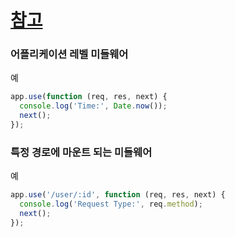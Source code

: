 # [참고](http://expressjs.com/ko/guide/using-middleware.html)

### 어플리케이션 레벨 미들웨어
예
```javascript
app.use(function (req, res, next) {
  console.log('Time:', Date.now());
  next();
});
```

### 특정 경로에 마운트 되는 미들웨어
예
```javascript
app.use('/user/:id', function (req, res, next) {
  console.log('Request Type:', req.method);
  next();
});

```
